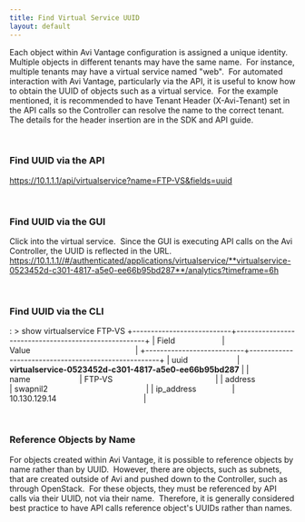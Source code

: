 ```yaml
---
title: Find Virtual Service UUID
layout: default
---
```

Each object within Avi Vantage configuration is assigned a unique identity.  Multiple objects in different tenants may have the same name.  For instance, multiple tenants may have a virtual service named "web".  For automated interaction with Avi Vantage, particularly via the API, it is useful to know how to obtain the UUID of objects such as a virtual service.  For the example mentioned, it is recommended to have Tenant Header (X-Avi-Tenant) set in the API calls so the Controller can resolve the name to the correct tenant. The details for the header insertion are in the SDK and API guide.

 

### Find UUID via the API

https://10.1.1.1/api/virtualservice?name=FTP-VS&fields=uuid

 

### Find UUID via the GUI

Click into the virtual service.  Since the GUI is executing API calls on the Avi Controller, the UUID is reflected in the URL.
https://10.1.1.1//#/authenticated/applications/virtualservice/**virtualservice-0523452d-c301-4817-a5e0-ee66b95bd287**/analytics?timeframe=6h

 

### Find UUID via the CLI

: > show virtualservice FTP-VS +---------------------------+-----------------------------------------------------+ | Field                     | Value                                               | +---------------------------+-----------------------------------------------------+ | uuid                      | **virtualservice-0523452d-c301-4817-a5e0-ee66b95bd287** | | name                      | FTP-VS                                              | | address                   | swapnil2                                            | | ip_address                | 10.130.129.14                                       |

 

### Reference Objects by Name

For objects created within Avi Vantage, it is possible to reference objects by name rather than by UUID.  However, there are objects, such as subnets, that are created outside of Avi and pushed down to the Controller, such as through OpenStack.  For these objects, they must be referenced by API calls via their UUID, not via their name.  Therefore, it is generally considered best practice to have API calls reference object's UUIDs rather than names.

 
